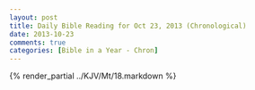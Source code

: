 ```yaml
---
layout: post
title: Daily Bible Reading for Oct 23, 2013 (Chronological)
date: 2013-10-23
comments: true
categories: [Bible in a Year - Chron]
---
```

{% render_partial ../KJV/Mt/18.markdown %}
